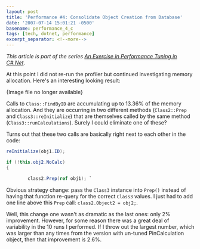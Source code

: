 ```yaml
---
layout: post
title: 'Performance #4: Consolidate Object Creation from Database'
date: '2007-07-14 15:01:21 -0500'
basename: performance_4_c
tags: [tech, dotnet, performance]
excerpt_separator: <!--more-->
---
```


_This article is part of the series <a href="/archive/2007/06/an_exercise_in">
An Exercise in Performance Tuning in C#.Net</a>_.

At this point I did not re-run the profiler but continued investigating memory allocation.
Here's an interesting looking result:

<p class="center">{Image file no longer available}</p>
<!--
<p style="text-align: center">
<a href="http://www.safnet.com/writing/tech/calc1.jpg">
<img alt="calc1.jpg" src="http://www.safnet.com/writing/tech/calc1-thumb.jpg" width="450"
    height="125" border="1" /></a>
-->

<!--more-->

Calls to `Class::FindByID` are accumulating up to 13.36% of the memory
allocation. And they are occurring in two different methods (`Class2::Prep`
and `Class3::reInitialize`) that are themselves called by the same method
(`Class3::runCalculations`). Surely I could eliminate one of these?

Turns out that these two calls are basically right next to each other in the code:

```csharp
reInitialize(obj1.ID);

if (!this.obj2.NoCalc)
{

        class2.Prep(ref obj1); `
```

Obvious strategy change: pass the `Class3` instance into `Prep()`
instead of having that function re-query for the correct `Class3` values.
I just had to add one line above this `Prep` call: `class2.Object2 =
obj2;`.

Well, this change one wasn't as dramatic as the last ones: only 2% improvement.
However, for some reason there was a great deal of variability in the 10 runs I
performed. If I throw out the largest number, which was larger than any times
from the version with un-tuned PinCalculation object, then that improvement is
2.6%.
